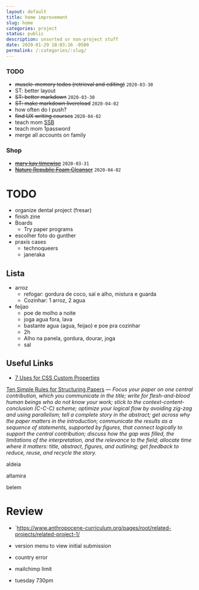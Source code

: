 ```yaml
---
layout: default
title: home improvement
slug: home
categories: project
status: public
description: unsorted or non-project stuff
date: 2020-01-29 18:03:16 -0500
permalink: /:categories/:slug/
---
```


### TODO

- ~~muscle-memory todos (retrieval and editing)~~ `2020-03-30`
- ST: better layout
- ~~ST: better markdown~~ `2020-03-30`
- ~~ST: make markdown livereload~~ `2020-04-02`
- how often do I push?
- ~~find UX writing courses~~ `2020-04-02`
- teach mom [SSB](/study/ssb)
- teach mom 1password
- merge all accounts on family

### Shop

- ~~[mary kay timewise](https://www.amazon.com/Mary-Timewise-Minimize-Cleanser-Combination/dp/B07FVJ11ZX/ref=sr_1_4?crid=K2B8NQVJS0HL&keywords=mary+kay+timewise+3d&qid=1585661767&sprefix=mary+kay+timewise%2Caps%2C179&sr=8-4)~~ `2020-03-31`
- ~~[Nature Republic Foam Cleanser](https://www.amazon.com/Nature-Republic-Jeju-Sparkling-Cleanser/dp/B01BP9ZCP2/ref=sr_1_4?keywords=nature+republic+foam&qid=1585669319&sr=8-4)~~ `2020-04-02`


# TODO
- organize dental project (fresar)
- finish zine
- Boards
  - Try paper programs
- escolher foto do gunther
- praxis cases
  - technoqueers
  - janeraka


  

## Lista

- arroz
  - refogar: gordura de coco, sal e alho, mistura e guarda
  - Cozinhar: 1 arroz, 2 agua
- feijao
  - poe de molho a noite
  - joga agua fora, lava
  - bastante agua (agua, feijao) e poe pra cozinhar
  - 2h
  - Alho na panela, gordura, dourar, joga
  - sal



## Useful Links

- [7 Uses for CSS Custom Properties](https://css-irl.info/7-uses-for-css-custom-properties/)

[Ten Simple Rules for Structuring Papers](https://www.biorxiv.org/content/10.1101/088278v5.full.pdf) — *Focus your paper on one central contribution, which you communicate in the  title; write for flesh-and-blood human beings who do not know your work; stick to the context-content-conclusion (C-C-C) scheme; optimize your  logical flow by avoiding zig-zag and using parallelism; tell a complete  story in the abstract; get across why the paper matters in the  introduction; communicate the results as a sequence of statements,  supported by figures, that connect logically to support the central  contribution; discuss how the gap was filled, the limitations of the  interpretation, and the relevance to the field; allocate time where it  matters: title, abstract, figures, and outlining; get feedback to  reduce, reuse, and recycle the story.*

aldeia

altamira

belem







# Review

- `https://www.anthropocene-curriculum.org/pages/root/related-projects/related-project-1/





- version menu to view initial submission







- country error
- mailchimp limit



- tuesday 730pm 

  
